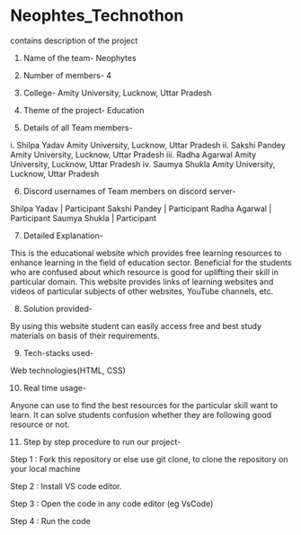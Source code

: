 # Neophtes_Technothon
contains description of the project

1. Name of the team- Neophytes

2. Number of members- 4

3. College- Amity University, Lucknow, Uttar Pradesh

4. Theme of the project- Education

5. Details of all Team members-

i. Shilpa Yadav
Amity University, Lucknow, Uttar Pradesh
ii. Sakshi Pandey
Amity University, Lucknow, Uttar Pradesh
iii. Radha Agarwal
Amity University, Lucknow, Uttar Pradesh
iv. Saumya Shukla
Amity University, Lucknow, Uttar Pradesh

6. Discord usernames of Team members on discord server- 

Shilpa Yadav | Participant 
Sakshi Pandey | Participant
Radha Agarwal | Participant
Saumya Shukla | Participant

7. Detailed Explanation- 

This is the educational website which provides free learning resources to enhance learning in the field of education sector. Beneficial for the students who are confused about which resource is good for uplifting their skill in particular domain. This website provides links of learning websites and videos of particular subjects of other websites, YouTube channels, etc.

8. Solution provided-

By using this website student can easily access free and best study materials on basis of their requirements.

9. Tech-stacks used-

Web technologies(HTML, CSS)

10. Real time usage-

Anyone can use to find the best resources for the particular skill want to learn. It can solve students confusion whether they are following good resource or not.

11. Step by step procedure to run our project-

Step 1 : Fork this repository or else use git clone, to clone the repository on your local machine

Step 2 : Install VS code editor.

Step 3 : Open the code in any code editor (eg VsCode)

Step 4 : Run the code
